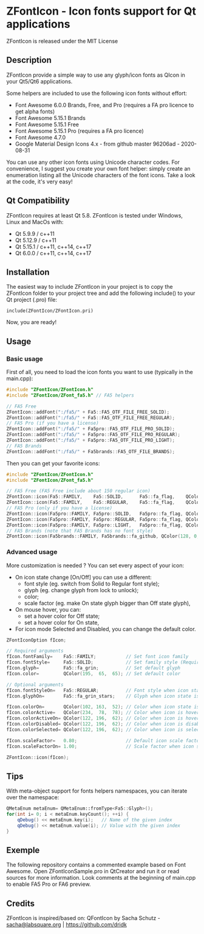 # ZFontIcon - Icon fonts support for Qt applications
ZFontIcon is released under the MIT License


## Description
ZFontIcon provide a simple way to use any glyph/icon fonts as QIcon in your Qt5/Qt6 applications.

Some helpers are included to use the following icon fonts without effort:
- Font Awesome 6.0.0  Brands, Free, and Pro (requires a FA pro licence to get alpha fonts)
- Font Awesome 5.15.1 Brands
- Font Awesome 5.15.1 Free
- Font Awesome 5.15.1 Pro (requires a FA pro licence)
- Font Awesome 4.7.0
- Google Material Design Icons 4.x - from github master 96206ad - 2020-08-31

You can use any other icon fonts using Unicode character codes. For convenience, I suggest you create your own font helper: simply create an enumeration listing all the Unicode characters of the font icons. Take a look at the code, it's very easy!


## Qt Compatibility
ZFontIcon requires at least Qt 5.8.
ZFontIcon is tested under Windows, Linux and MacOs with:
- Qt 5.9.9  / c++11
- Qt 5.12.9 / c++11
- Qt 5.15.1 / c++11, c++14, c++17
- Qt 6.0.0  / c++11, c++14, c++17


## Installation
The easiest way to include ZFontIcon in your project is to copy the ZFontIcon folder to your project tree and add the following include() to your Qt project (.pro) file:

    include(ZFontIcon/ZFontIcon.pri)

Now, you are ready!


## Usage
### Basic usage

First of all, you need to load the icon fonts you want to use (typically in the main.cpp):

```c++
#include "ZFontIcon/ZFontIcon.h"
#include "ZFontIcon/ZFont_fa5.h" // FA5 helpers

// FA5 Free
ZFontIcon::addFont(":/fa5/" + Fa5::FA5_OTF_FILE_FREE_SOLID);
ZFontIcon::addFont(":/fa5/" + Fa5::FA5_OTF_FILE_FREE_REGULAR);
// FA5 Pro (if you have a license)
ZFontIcon::addFont(":/fa5/" + Fa5pro::FA5_OTF_FILE_PRO_SOLID);
ZFontIcon::addFont(":/fa5/" + Fa5pro::FA5_OTF_FILE_PRO_REGULAR);
ZFontIcon::addFont(":/fa5/" + Fa5pro::FA5_OTF_FILE_PRO_LIGHT);
// FA5 Brands
ZFontIcon::addFont(":/fa5/" + Fa5brands::FA5_OTF_FILE_BRANDS);
```

Then you can get your favorite icons:

```c++
#include "ZFontIcon/ZFontIcon.h"
#include "ZFontIcon/ZFont_fa5.h"

// FA5 Free (FA5 Free include about 150 regular icon)
ZFontIcon::icon(Fa5::FAMILY,    Fa5::SOLID,      Fa5::fa_flag,    QColor(128, 0, 0));
ZFontIcon::icon(Fa5::FAMILY,    Fa5::REGULAR,    Fa5::fa_flag,    QColor(0, 128, 0));
// FA5 Pro (only if you have a license)
ZFontIcon::icon(Fa5pro::FAMILY, Fa5pro::SOLID,   Fa5pro::fa_flag, QColor(128, 0, 0));
ZFontIcon::icon(Fa5pro::FAMILY, Fa5pro::REGULAR, Fa5pro::fa_flag, QColor(0, 128, 0));
ZFontIcon::icon(Fa5pro::FAMILY, Fa5pro::LIGHT,   Fa5pro::fa_flag, QColor(0, 0, 128));
// FA5 Brands (note that FA5 Brands has no font style)
ZFontIcon::icon(Fa5brands::FAMILY, Fa5brands::fa_github, QColor(128, 0, 0));
```


### Advanced usage
More customization is needed ? You can set every aspect of your icon:

- On icon state change [On/Off] you can use a different:
  - font style (eg. switch from Solid to Regular font style);
  - glyph (eg. change glyph from lock to unlock);
  - color;
  - scale factor  (eg. make On state glyph bigger than Off state glyph),
- On mouse hover, you can:
  - set a hover color for Off state;
  - set a hover color for On state,
- For icon mode Selected and Disabled, you can change the default color.

```c++
ZFontIconOption fIcon;

// Required arguments
fIcon.fontFamily=    Fa5::FAMILY;           // Set font icon family
fIcon.fontStyle=     Fa5::SOLID;            // Set family style (Required if font families have multiple registered styles)
fIcon.glyph=         Fa5::fa_grin;          // Set default glyph
fIcon.color=         QColor(195,  65,  65); // Set default color

// Optional arguments
fIcon.fontStyleOn=   Fa5::REGULAR;          // Font style when icon state is On
fIcon.glyphOn=       Fa5::fa_grin_stars;    // Glyph when icon state is On

fIcon.colorOn=       QColor(102, 163,  52); // Color when icon state is On
fIcon.colorActive=   QColor(234,  78,  78); // Color when icon is hovered
fIcon.colorActiveOn= QColor(122, 196,  62); // Color when icon is hovered and state is on
fIcon.colorDisabled= QColor(122, 196,  62); // Color when icon is disabled
fIcon.colorSelected= QColor(122, 196,  62); // Color when icon is selected

fIcon.scaleFactor=   0.80;                  // Default icon scale factor
fIcon.scaleFactorOn= 1.00;                  // Scale factor when icon state is On

ZFontIcon::icon(fIcon);
```


## Tips
With meta-object support for fonts helpers namespaces, you can iterate over the namespace:

```c++
QMetaEnum metaEnum= QMetaEnum::fromType<Fa5::Glyph>();
for(int i= 0; i < metaEnum.keyCount(); ++i) {
    qDebug() << metaEnum.key(i);   // Name of the given index
    qDebug() << metaEnum.value(i); // Value with the given index
}
```


## Exemple

The following repository contains a commented example based on Font Awesome.
Open ZFontIconSample.pro in QtCreator and run it or read sources for more information.
Look comments at the beginning of main.cpp to enable FA5 Pro or FA6 preview.


## Credits
ZFontIcon is inspired/based on: QFontIcon by Sacha Schutz - sacha@labsquare.org | https://github.com/dridk
